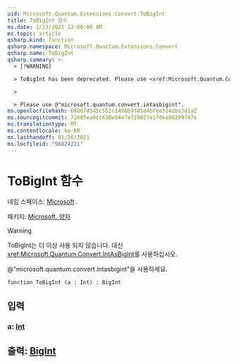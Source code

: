 ```yaml
---
uid: Microsoft.Quantum.Extensions.Convert.ToBigInt
title: ToBigInt 함수
ms.date: 1/23/2021 12:00:00 AM
ms.topic: article
qsharp.kind: function
qsharp.namespace: Microsoft.Quantum.Extensions.Convert
qsharp.name: ToBigInt
qsharp.summary: >-
  > [!WARNING]

  > ToBigInt has been deprecated. Please use <xref:Microsoft.Quantum.Convert.IntAsBigInt> instead.

  >

  > Please use @"microsoft.quantum.convert.intasbigint".
ms.openlocfilehash: 68867d545c552c1498b9f85e4bfee314dba3d1a2
ms.sourcegitcommit: 71605ea9cc630e84e7ef29027e1f0ea06299747e
ms.translationtype: MT
ms.contentlocale: ko-KR
ms.lasthandoff: 01/26/2021
ms.locfileid: "98824221"
---
```

# <a name="tobigint-function"></a>ToBigInt 함수

네임 스페이스: [Microsoft](xref:Microsoft.Quantum.Extensions.Convert) .

패키지: [Microsoft. 양자](https://nuget.org/packages/Microsoft.Quantum.QSharp.Core)


> [!WARNING]
> ToBigInt는 더 이상 사용 되지 않습니다. 대신 <xref:Microsoft.Quantum.Convert.IntAsBigInt>를 사용하십시오.
>
> @"microsoft.quantum.convert.intasbigint"을 사용하세요.



```qsharp
function ToBigInt (a : Int) : BigInt
```


## <a name="input"></a>입력

### <a name="a--int"></a>a: [Int](xref:microsoft.quantum.lang-ref.int)





## <a name="output--bigint"></a>출력: [BigInt](xref:microsoft.quantum.lang-ref.bigint)

